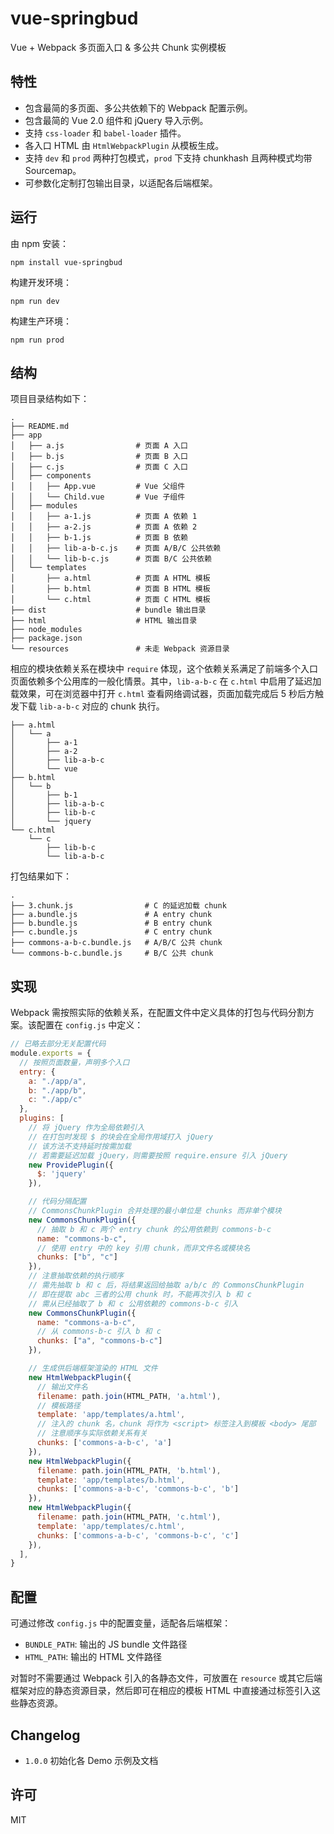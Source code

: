 # vue-springbud
Vue + Webpack 多页面入口 & 多公共 Chunk 实例模板


## 特性
* 包含最简的多页面、多公共依赖下的 Webpack 配置示例。
* 包含最简的 Vue 2.0 组件和 jQuery 导入示例。
* 支持 `css-loader` 和 `babel-loader` 插件。
* 各入口 HTML 由 `HtmlWebpackPlugin` 从模板生成。
* 支持 `dev` 和 `prod` 两种打包模式，`prod` 下支持 chunkhash 且两种模式均带 Sourcemap。
* 可参数化定制打包输出目录，以适配各后端框架。


## 运行

由 npm 安装：

``` text
npm install vue-springbud
```

构建开发环境：

``` text
npm run dev
```

构建生产环境：

``` text
npm run prod
```


## 结构
项目目录结构如下：

``` text
.
├── README.md
├── app
│   ├── a.js                # 页面 A 入口
│   ├── b.js                # 页面 B 入口
│   ├── c.js                # 页面 C 入口
│   ├── components
│   │   ├── App.vue         # Vue 父组件
│   │   └── Child.vue       # Vue 子组件
│   ├── modules
│   │   ├── a-1.js          # 页面 A 依赖 1
│   │   ├── a-2.js          # 页面 A 依赖 2
│   │   ├── b-1.js          # 页面 B 依赖
│   │   ├── lib-a-b-c.js    # 页面 A/B/C 公共依赖
│   │   └── lib-b-c.js      # 页面 B/C 公共依赖
│   └── templates
│       ├── a.html          # 页面 A HTML 模板
│       ├── b.html          # 页面 B HTML 模板
│       └── c.html          # 页面 C HTML 模板
├── dist                    # bundle 输出目录
├── html                    # HTML 输出目录
├── node_modules
├── package.json
└── resources               # 未走 Webpack 资源目录
```

相应的模块依赖关系在模块中 `require` 体现，这个依赖关系满足了前端多个入口页面依赖多个公用库的一般化情景。其中，`lib-a-b-c` 在 `c.html` 中启用了延迟加载效果，可在浏览器中打开 `c.html` 查看网络调试器，页面加载完成后 5 秒后方触发下载 `lib-a-b-c` 对应的 chunk 执行。

``` text
├── a.html
│   └── a
│       ├── a-1
│       ├── a-2
│       ├── lib-a-b-c
│       └── vue
├── b.html
│   └── b
│       ├── b-1
│       ├── lib-a-b-c
│       ├── lib-b-c
│       └── jquery
└── c.html
    └── c
        ├── lib-b-c
        └── lib-a-b-c
```

打包结果如下：

``` text
.
├── 3.chunk.js                # C 的延迟加载 chunk
├── a.bundle.js               # A entry chunk
├── b.bundle.js               # B entry chunk
├── c.bundle.js               # C entry chunk
├── commons-a-b-c.bundle.js   # A/B/C 公共 chunk
└── commons-b-c.bundle.js     # B/C 公共 chunk
```


## 实现
Webpack 需按照实际的依赖关系，在配置文件中定义具体的打包与代码分割方案。该配置在 `config.js` 中定义：

``` js
// 已略去部分无关配置代码
module.exports = {
  // 按照页面数量，声明多个入口
  entry: {
    a: "./app/a",
    b: "./app/b",
    c: "./app/c"
  },
  plugins: [
    // 将 jQuery 作为全局依赖引入
    // 在打包时发现 $ 的块会在全局作用域打入 jQuery
    // 该方法不支持延时按需加载
    // 若需要延迟加载 jQuery，则需要按照 require.ensure 引入 jQuery
    new ProvidePlugin({
      $: 'jquery'
    }),

    // 代码分隔配置
    // CommonsChunkPlugin 合并处理的最小单位是 chunks 而非单个模块
    new CommonsChunkPlugin({
      // 抽取 b 和 c 两个 entry chunk 的公用依赖到 commons-b-c
      name: "commons-b-c",
      // 使用 entry 中的 key 引用 chunk，而非文件名或模块名
      chunks: ["b", "c"]
    }),
    // 注意抽取依赖的执行顺序
    // 需先抽取 b 和 c 后，将结果返回给抽取 a/b/c 的 CommonsChunkPlugin
    // 即在提取 abc 三者的公用 chunk 时，不能再次引入 b 和 c
    // 需从已经抽取了 b 和 c 公用依赖的 commons-b-c 引入
    new CommonsChunkPlugin({
      name: "commons-a-b-c",
      // 从 commons-b-c 引入 b 和 c
      chunks: ["a", "commons-b-c"]
    }),

    // 生成供后端框架渲染的 HTML 文件
    new HtmlWebpackPlugin({
      // 输出文件名
      filename: path.join(HTML_PATH, 'a.html'),
      // 模板路径
      template: 'app/templates/a.html',
      // 注入的 chunk 名，chunk 将作为 <script> 标签注入到模板 <body> 尾部
      // 注意顺序与实际依赖关系有关
      chunks: ['commons-a-b-c', 'a']
    }),
    new HtmlWebpackPlugin({
      filename: path.join(HTML_PATH, 'b.html'),
      template: 'app/templates/b.html',
      chunks: ['commons-a-b-c', 'commons-b-c', 'b']
    }),
    new HtmlWebpackPlugin({
      filename: path.join(HTML_PATH, 'c.html'),
      template: 'app/templates/c.html',
      chunks: ['commons-a-b-c', 'commons-b-c', 'c']
    }),
  ],
}
```


## 配置
可通过修改 `config.js` 中的配置变量，适配各后端框架：

* `BUNDLE_PATH`: 输出的 JS bundle 文件路径
* `HTML_PATH`: 输出的 HTML 文件路径

对暂时不需要通过 Webpack 引入的各静态文件，可放置在 `resource` 或其它后端框架对应的静态资源目录，然后即可在相应的模板 HTML 中直接通过标签引入这些静态资源。


## Changelog
* `1.0.0` 初始化各 Demo 示例及文档


## 许可
MIT
